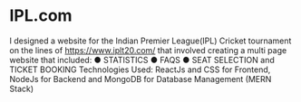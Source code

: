 # IPL.com
I designed a website for the Indian Premier League(IPL) Cricket tournament on the lines of https://www.iplt20.com/ that involved creating a multi page website that included:
● STATISTICS
● FAQS
● SEAT SELECTION and TICKET BOOKING
Technologies Used: ReactJs and CSS for Frontend, NodeJs for Backend and MongoDB for Database Management (MERN Stack)
